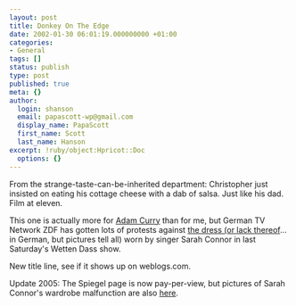 ```yaml
---
layout: post
title: Donkey On The Edge
date: 2002-01-30 06:01:19.000000000 +01:00
categories:
- General
tags: []
status: publish
type: post
published: true
meta: {}
author:
  login: shanson
  email: papascott-wp@gmail.com
  display_name: PapaScott
  first_name: Scott
  last_name: Hanson
excerpt: !ruby/object:Hpricot::Doc
  options: {}
---
```

<p>From the strange-taste-can-be-inherited department: Christopher just insisted on eating his cottage cheese with a dab of salsa. Just like his dad. Film at eleven.</p>
<p>This one is actually more  for <a href="http://www.curry.com">Adam Curry</a> than for me, but German TV Network ZDF has gotten lots of protests against <a href="http://www.spiegel.de/panorama/0,1518,179523,00.html">the dress (or lack thereof</a>... in German, but pictures tell all) worn by singer Sarah Connor in last Saturday's Wetten Dass show. </p>
<p>New title line, see if it shows up on weblogs.com.</p>
<p>Update 2005: The Spiegel page is now pay-per-view, but pictures of Sarah Connor's wardrobe malfunction are also <a href="http://www.rp-online.de/public/bildershow_main/nachrichten/journal/gesellschaft/6287?picture_id=0">here</a>.</p>

